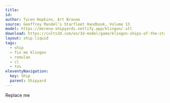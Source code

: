 ```yaml
---
title: 
id: 
author: Tycen Hopkins, Art Braune
source: Geoffrey Mandel’s Starfleet Handbook, Volume 13
model: https://morena-shipyards.netlify.app/klingon/.stl
download: https://cults3d.com/en/3d-model/game/klingon-ships-of-the-starfleet-handbook-part-2-star-trek-starship-parts-kit-expansion-28
layout: ship.liquid
tags: 
  - ship
  - fix me klingon
  - romulan
  - cl
  - tos
eleventyNavigation:
  key: Ship
  parent: Shipyard
---
```

Replace me
